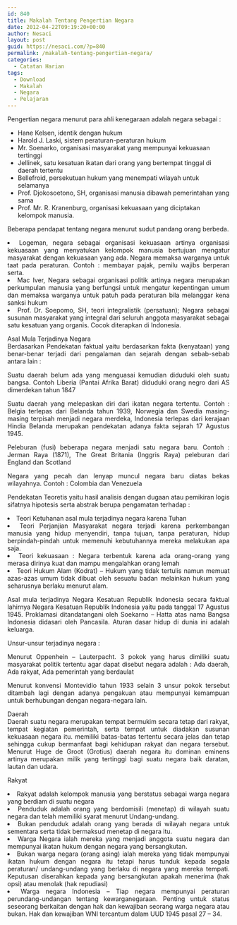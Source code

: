 ```yaml
---
id: 840
title: Makalah Tentang Pengertian Negara
date: 2012-04-22T09:19:20+00:00
author: Nesaci
layout: post
guid: https://nesaci.com/?p=840
permalink: /makalah-tentang-pengertian-negara/
categories:
  - Catatan Harian
tags:
  - Download
  - Makalah
  - Negara
  - Pelajaran
---
```

<p style="text-align: justify;">
  Pengertian negara menurut para ahli kenegaraan adalah negara sebagai :
</p>

  * Hane Kelsen, identik dengan hukum
  * Harold J. Laski, sistem peraturan-peraturan hukum
  * Mr. Soenarko, organisasi masyarakat yang mempunyai kekuasaan tertinggi
  * Jellinek, satu kesatuan ikatan dari orang yang bertempat tinggal di daerah tertentu
  * Bellefroid, persekutuan hukum yang menempati wilayah untuk selamanya
  * Prof. Djokosoetono, SH, organisasi manusia dibawah pemerintahan yang sama
  * Prof. Mr. R. Kranenburg, organisasi kekuasaan yang diciptakan kelompok manusia.

<p style="text-align: justify;">
  Beberapa pendapat tentang negara menurut sudut pandang orang berbeda.
</p>

<li style="text-align: justify;">
  Logeman, negara sebagai organisasi kekuasaan artinya organisasi kekuasaan yang menyatukan kelompok manusia bertujuan mengatur masyarakat dengan kekuasaan yang ada. Negara memaksa warganya untuk taat pada peraturan. Contoh : membayar pajak, pemilu wajibs berperan serta.
</li>
<li style="text-align: justify;">
  Mac Iver, Negara sebagai organisasi politik artinya negara merupakan perkumpulan manusia yang berfungsi untuk mengatur kepentingan umum dan memaksa warganya untuk patuh pada peraturan bila melanggar kena sanksi hukum
</li>
<li style="text-align: justify;">
  Prof. Dr. Soepomo, SH, teori integralistik (persatuan); Negara sebagai susunan masyarakat yang integral dari seluruh anggota masyarakat sebagai satu kesatuan yang organis. Cocok diterapkan di Indonesia.
</li>

<p style="text-align: justify;">
  Asal Mula Terjadinya Negara<br /> Berdasarkan Pendekatan faktual yaitu berdasarkan fakta (kenyataan) yang benar-benar terjadi dari pengalaman dan sejarah dengan sebab-sebab antara lain :
</p>

<p style="text-align: justify;">
  Suatu daerah belum ada yang menguasai kemudian diduduki oleh suatu bangsa. Contoh Liberia (Pantai Afrika Barat) diduduki orang negro dari AS dimerdekan tahun 1847
</p>

<p style="text-align: justify;">
  Suatu daerah yang melepaskan diri dari ikatan negara tertentu. Contoh : Belgia terlepas dari Belanda tahun 1939, Norwegia dan Swedia masing-masing terpisah menjadi negara merdeka, Indonesia terlepas dari kerajaan Hindia Belanda merupakan pendekatan adanya fakta sejarah 17 Agustus 1945.
</p>

<p style="text-align: justify;">
  Peleburan (fusi) beberapa negara menjadi satu negara baru. Contoh : Jerman Raya (1871), The Great Britania (Inggris Raya) peleburan dari England dan Scotland
</p>

<p style="text-align: justify;">
  Negara yang pecah dan lenyap muncul negara baru diatas bekas wilayahnya. Contoh : Colombia dan Venezuela
</p>

<p style="text-align: justify;">
  Pendekatan Teoretis yaitu hasil analisis dengan dugaan atau pemikiran logis sifatnya hipotesis serta abstrak berupa pengamatan terhadap :<!--more-->
</p>

<li style="text-align: justify;">
  Teori Ketuhanan asal mula terjadinya negara karena Tuhan
</li>
<li style="text-align: justify;">
  Teori Perjanjian Masyarakat negara terjadi karena perkembangan manusia yang hidup menyendiri, tanpa tujuan, tanpa peraturan, hidup berpindah-pindah untuk memenuhi kebutuhannya mereka melakukan apa saja.
</li>
<li style="text-align: justify;">
  Teori kekuasaan : Negara terbentuk karena ada orang-orang yang merasa dirinya kuat dan mampu mengalahkan orang lemah
</li>
<li style="text-align: justify;">
  Teori Hukum Alam (Kodrat) &#8211; Hukum yang tidak tertulis namun memuat azas-azas umum tidak dibuat oleh sesuatu badan melainkan hukum yang seharusnya berlaku menurut alam.
</li>

<p style="text-align: justify;">
  Asal mula terjadinya Negara Kesatuan Republik Indonesia secara faktual lahirnya Negara Kesatuan Republik Indonesia yaitu pada tanggal 17 Agustus 1945. Proklamasi ditandatangani oleh Soekarno – Hatta atas nama Bangsa Indonesia didasari oleh Pancasila. Aturan dasar hidup di dunia ini adalah keluarga.
</p>

<p style="text-align: justify;">
  Unsur-unsur terjadinya negara :
</p>

<p style="text-align: justify;">
  Menurut Oppenhein – Lauterpacht. 3 pokok yang harus dimiliki suatu masyarakat politik tertentu agar dapat disebut negara adalah : Ada daerah, Ada rakyat, Ada pemerintah yang berdaulat
</p>

<p style="text-align: justify;">
  Menurut konvensi Montevidio tahun 1933 selain 3 unsur pokok tersebut ditambah lagi dengan adanya pengakuan atau mempunyai kemampuan untuk berhubungan dengan negara-negara lain.
</p>

<p style="text-align: justify;">
  Daerah<br /> Daerah suatu negara merupakan tempat bermukim secara tetap dari rakyat, tempat kegiatan pemerintah, serta tempat untuk diadakan susunan kekuasaan negara itu. memiliki batas-batas tertentu secara jelas dan tetap sehingga cukup bermanfaat bagi kehidupan rakyat dan negara tersebut. Menurut Huge de Groot (Grotius) daerah negara itu dominan eminens artinya merupakan milik yang tertinggi bagi suatu negara baik daratan, lautan dan udara.
</p>

<p style="text-align: justify;">
  Rakyat
</p>

<li style="text-align: justify;">
  Rakyat adalah kelompok manusia yang berstatus sebagai warga negara yang berdiam di suatu negara
</li>
<li style="text-align: justify;">
  Penduduk adalah orang yang berdomisili (menetap) di wilayah suatu negara dan telah memiliki syarat menurut Undang-undang.
</li>
<li style="text-align: justify;">
  Bukan penduduk adalah orang yang berada di wilayah negara untuk sementara serta tidak bermaksud menetap di negara itu.
</li>
<li style="text-align: justify;">
  Warga Negara ialah mereka yang menjadi anggota suatu negara dan mempunyai ikatan hukum dengan negara yang bersangkutan.
</li>
<li style="text-align: justify;">
  Bukan warga negara (orang asing) ialah mereka yang tidak mempunyai ikatan hukum dengan negara itu tetapi harus tunduk kepada segala peraturan/ undang-undang yang berlaku di negara yang mereka tempati. Keputusan diserahkan kepada yang bersangkutan apakah menerima (hak opsi) atau menolak (hak repudiasi)
</li>
<li style="text-align: justify;">
  Warga negara Indonesia &#8211; Tiap negara mempunyai peraturan perundang-undangan tentang kewarganegaraan. Penting untuk status seseorang berkaitan dengan hak dan kewajiban seorang warga negara atau bukan. Hak dan kewajiban WNI tercantum dalam UUD 1945 pasal 27 – 34.
</li>